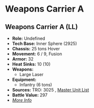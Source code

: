 # Weapons Carrier A 

## Weapons Carrier A (LL) 

- **Role:** Undefined 
- **Tech Base:** Inner Sphere (2925) 
- **Chassis:** 25 tons Hover 
- **Movement:** 6 / 9, Fusion 
- **Armor:** 32 
- **Heat Sinks:** 10 (10) 
- **Weapons:** 
  - Large Laser 
- **Equipment:** 
  - Infantry (6 tons) 
- **Sources:** TRO: 3025 , [Master Unit List](http://masterunitlist.info/Unit/Details/5397) 
- **Battle Value:** 297 
- [*More Info*](weapons_carrier_a/weapons_carrier_a_ll.md) 

